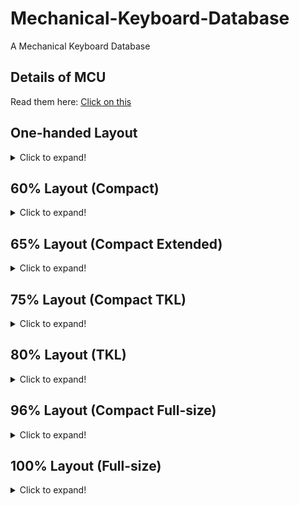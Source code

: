 # Mechanical-Keyboard-Database

A Mechanical Keyboard Database

## Details of MCU
Read them here: [Click on this](https://github.com/SonixQMK/Mechanical-Keyboard-Database/tree/main/docs)

## One-handed Layout
<details>
  <summary>Click to expand!</summary>

  | Brand    | Model | MCU  | Rebrand MCU | QMK  | Link | Backlight | Hotswap | Wireless | KLE                                                                                    |
  | -------- | ----- | ---- | ----------- | ---- | ---- | --------- | ------- | -------- | -------------------------------------------------------------------------------------- |
  | Redragon | K583  | ?    | SN32F268    | No   |      | RGB       | No      | No       | [Here](http://www.keyboard-layout-editor.com/#/gists/6a9dc51ff1d85ed903a189ab8cdde281) |
  | Redragon | K585  | ?    | SN32F268    | No   |      | RGB       | All     | No       | [Here](http://www.keyboard-layout-editor.com/#/gists/8eac8002c2866278d45ddfb863a33a24) |
  |          |       |      |             |      |      |           |         |          |                                                                                        |
</details>

## 60% Layout (Compact)
<details>
  <summary>Click to expand!</summary>
  
  ## 61 Keys

  | Brand        | Model     | MCU        | Rebrand MCU | QMK  | Link                         | Backlight | Hotswap | Wireless      | KLE                                                                                    |
  | ------------ | ------    | ---------- | ----------- | ---- | -----------------------------| --------- | ------- | ------------- | -------------------------------------------------------------------------------------- |
  | Ajazz        | K620T     | HFD2201KBA | SN32F248B   | No   |                              | RGB       | No      | Bluetooth 3.0 | [Here](http://www.keyboard-layout-editor.com/#/gists/a9f5d67eeace4c41a4a615754a3916f1) |
  | Akko         | 3061S     | ?          | SN32F248B   | WIP  |                              | RGB       | No      | Bluetooth 5.0 | [Here](http://www.keyboard-layout-editor.com/#/gists/4d274d324ddd2086387a1ace5ed84635) |
  | E-Dra        | EK361W    | ?          | SN32F248B   | No   |                              | RGB       | All     | No            | [Here](http://www.keyboard-layout-editor.com/#/gists/abdebfbedcb2906eccb7061d52101643) |
  | FlashQuark   | Horizon Z | HFD2201KBA | SN32F248B   | WIP  |                              | RGB       | No      | Bluetooth 5.0 |                                                                                        |
  | IQUNIX       | F60       | VS11K09A-1 | SN32F248B   | No   |                              | RGB       | All     | No            | [Here](http://www.keyboard-layout-editor.com/#/gists/96918d46c4a13ee1673cef0b9c3654fa) |
  | Kemove       | K61 Shadow | HFD2201KBA | SN32F248B   | WIP  | [Here](https://github.com/stanley-fork/qmk_firmware_sonix/tree/sn32_develop/keyboards/kemove/dk61) | RGB       | All      | Bluetooth 5.0 |          |
  | Motospeed    | CK62      | HFD2201KBA | SN32F248B   | No   |                              | RGB       | No      | Bluetooth 5.0 |                                                                                        |
  | NOS          | C-450     | HFD2201KBA | SN32F248B  | No    |                              | RGB       | No      | No            |                                        
  | Redragon     | K530      | VS11K09A-1 | SN32F248B   | WIP  | [Here](https://git.io/JO3Wy) | RGB       | All     | Bluetooth 5.0 | [Here](http://www.keyboard-layout-editor.com/#/gists/8be3e599dc4f67b6c0f00cc80a60cd65) |
  | Redragon     | K630      | VS11K09A-1 | SN32F248B   | No   |                              | RGB       | All     | No            | [Here](http://www.keyboard-layout-editor.com/#/gists/2ca9bf368b2f987c0c0be06c28ff071c) |
  | Royal Kludge | RK61      | ?          | SN32F268    | WIP  | [Here](https://git.io/JO3cI) | White     | No      | Bluetooth 3.0 | [Here](http://www.keyboard-layout-editor.com/#/gists/a9f5d67eeace4c41a4a615754a3916f1) |
  | Smart Duck   | XS61      | ?          | SN32F248B   | WIP  | [Here](https://git.io/JO3Wy) | RGB       | No      | No            | [Here](http://www.keyboard-layout-editor.com/#/gists/94e3e00626d7563ed4bbea687e20e841) |
  |              |           |            |             |      |                              |           |         |               |                                                                                        |
  ## 62 Keys
    
  | Brand        | Model     | MCU        | Rebrand MCU | QMK  | Link                         | Backlight | Hotswap | Wireless      | KLE                                                                                    |
  | ------------ | ------    | ---------- | ----------- | ---- | -----------------------------| --------- | ------- | ------------- | -------------------------------------------------------------------------------------- |
  | Deltaco      | WK85B     | HFD2201KBA | SN32F248B   | WIP  | [Here](https://git.io/JuKf7) | RGB       | No      | No            | [Here](http://www.keyboard-layout-editor.com/#/gists/7452d2f598a8a3be921e26ef6f4c3307) |
  
  ## 63 Keys

  | Brand          | Model  | MCU        | Rebrand MCU | QMK  | Link                         | Backlight | Hotswap | Wireless      | KLE                                                                                    |
  | -------------- | ------ | ---------- | ----------- | ---- | ---------------------------- | --------- | ------- | ------------- | -------------------------------------------------------------------------------------- |
  | Kemove(Dierya) | DK63   | VS11K09A-1 | SN32F248B   | WIP  | [Here](https://git.io/JO34J) | RGB       | All     | Bluetooth 5.1 | [Here](http://www.keyboard-layout-editor.com/#/gists/63afa32b87fe017ce0f906ef69d5122c) |
  | BlitzWolf      | BW-KB1 | HFD2201KBA | SN32F248B   | WIP  | [Here](https://git.io/JnqDK) | RGB       | No      | Bluetooth 5.0 | [Here](http://www.keyboard-layout-editor.com/#/gists/5f7aeadfe4f86b70b7ad6350d0fbedb5) |
  |                |        |            |             |      |                              |           |         |               |                                                                                        |

  ## 66 Keys

  | Brand           | Model | MCU      | Rebrand MCU | QMK  | Link | Backlight | Hotswap | Wireless | KLE                                                                                    |
  | --------------- | ----- | -------- | ----------- | ---- | ---- | --------- | ------- | -------- | -------------------------------------------------------------------------------------- |
  | Womier(GamaKay) | K66   | VS11K16A | SN32F268    | WIP  |      | RGB       | All     | No       | [Here](http://www.keyboard-layout-editor.com/#/gists/8ddceb2e7bdef2bfa16d6c0825257358) |
  |                 |       |          |             |      |      |           |         |          |                                                                                        |
</details>

## 65% Layout (Compact Extended)
<details>
  <summary>Click to expand!</summary>

  ## 68 Keys

  | Brand        | Model     | MCU    | Rebrand MCU | QMK  | Link                         | Backlight | Hotswap | Wireless      | KLE                                                                                    |
  | ------------ | --------- | ------ | ----------- | ---- | -----------------------------| --------- | ------- | ------------- | -------------------------------------------------------------------------------------- |
  | Akko         | 3068      | ?      | SN32F268    | No   |                              | No        | No      | Bluetooth 3.0 | [Here](http://www.keyboard-layout-editor.com/#/gists/b951590d73a88acfa7548439a9755a06) |
  | Akko         | 3068      | ?      | SN32F268    | No   |                              | White     | No      | Bluetooth 5.0 | [Here](http://www.keyboard-layout-editor.com/#/gists/63badde2007beb3e091436cc714cb58d) |
  | Akko         | 3068 v2   | ?      | SN32F248B   | No   |                              | RGB       | All     | Bluetooth 5.0 | [Here](http://www.keyboard-layout-editor.com/#/gists/c9060a33124daf5f2ddfc549bcdd6093) |
  | KeyDous      | NJ68      | M103CB | NUC123      | No   |                              | RGB       | All     | Bluetooth 5.0 | [Here](http://www.keyboard-layout-editor.com/#/gists/217036f674eb6cb34f9d9a87f2274fb4) |
  | Perixx   | PERIBOARD-428 | VS11K09A-1 | SN32F248B | No |                              | RGB       | No      | No            |                                                                                        |
  | Royal Kludge | RK68(855) | ?      | SN32F268    | WIP  | [Here](https://git.io/JO3cO) | White     | All     | Bluetooth 5.1 | [Here](http://www.keyboard-layout-editor.com/#/gists/0721c17468666207f84fcab230130ec9) |
  |              |           |        |             |      |                              |           |         |               |                                                                                        |
</details>

## 75% Layout (Compact TKL)
<details>
  <summary>Click to expand!</summary>

  ## 82 Keys

  | Brand | Model       | MCU        | Rebrand MCU | QMK  | Link                         | Backlight | Hotswap | Wireless | KLE                                                                                    |
  | ----- | ----------- | ---------- | ----------- | ---- | -----------------------------| --------- | ------- | -------- | -------------------------------------------------------------------------------------- |
  | Ajazz | AK33 (BJ33) | VS11K09A   | SN32F248    | WIP  | [Here](https://git.io/JO3Wy) | RGB       | No      | No       | [Here](http://www.keyboard-layout-editor.com/#/gists/24d293cad6cedaf6be937016c4f02311) |
  | Ajazz | AK33 (SG33) | VS11K09A-1 | SN32F248B   | WIP  | [Here](https://git.io/JO3Wy) | RGB       | No      | No       | [Here](http://www.keyboard-layout-editor.com/#/gists/24d293cad6cedaf6be937016c4f02311) |
  | Ajazz | AK33        | ?          | SN32F268    | No   |                              | White     | No      | No       | [Here](http://www.keyboard-layout-editor.com/#/gists/24d293cad6cedaf6be937016c4f02311) |
  | Ajazz | AK33        | VS11K18A-1 | SN8P2267CF  | No   |                              | White     | No      | No       |                                                                                        |
  |       |             |            |             |      |                              |           |         |          |                                                                                        |

  ## 84 Keys

  | Brand         | Model   | MCU        | Rebrand MCU | QMK  | Link | Backlight | Hotswap | Wireless                | KLE                                                                                    |
  | ------------- | ------- | ---------- | ----------- | ---- | ---- | --------- | ------- | ----------------------- | -------------------------------------------------------------------------------------- |
  | Akko          | 3084    | VS11K17A   | SN32F268    | No   |      | No        | No      | Bluetooth 3.0           | [Here](http://www.keyboard-layout-editor.com/#/gists/399700dca7f39a347f8f89d752b46bda) |
  | Akko          | 3084    | VS11K17A   | SN32F268    | WIP  |      | White     | No      | Bluetooth 5.0           | [Here](http://www.keyboard-layout-editor.com/#/gists/f92a481c5b2a026e23ae2217ac37c32e) |
  | Akko          | 3084 v2 | ?          | SN32F268    | No   |      | No        | All     | No                      | [Here](http://www.keyboard-layout-editor.com/#/gists/0483653eb4a87fd92bb5c94cb4074aee) |
  | Keychron/京造 | K2      | VS11K17A   | SN32F268    | No   |      | White     | All     | Bluetooth 5.1           | [Here](http://www.keyboard-layout-editor.com/#/gists/24d293cad6cedaf6be937016c4f02311) |
  | Keychron      | K2      | VS11K09A-1 | SN32F248B   | No   |      | RGB       | All     | Bluetooth 5.1           | [Here](http://www.keyboard-layout-editor.com/#/gists/24d293cad6cedaf6be937016c4f02311) |
  | Royal Kludge  | RK84    | ?          | SN32F248B   | No   |      | RGB       | All     | Bluetooth 5.1 & 2.4 GHz | [Here](http://www.keyboard-layout-editor.com/#/gists/be675867e0d684b31418a4179be5f231) |
  |               |         |            |             |      |      |           |         |                         |                                                                                        |
</details>

## 80% Layout (TKL)
<details>
  <summary>Click to expand!</summary>

  ## 87 Keys

  | Brand                   | Model             | MCU           | Rebrand MCU | QMK                                  | Link                         | Backlight | Hotswap | Wireless      | KLE                                                                                    |
  | ----------------------- | ----------------  | ------------- | ----------- | ------------------------------------ | -----------------------------| --------- | ------- | ------------- | -------------------------------------------------------------------------------------- |
  | 1stPlayer               | MK8               | NUC121SC2AE   | No          | WIP                                  |                              | RGB       | 13 Keys | No            | [Here](http://www.keyboard-layout-editor.com/#/gists/8151dafe2cbd653ffe7df9b99f14d9b3) |
  | 1stPlayer               | DK5.0 Lite        | BYK816        | ?           | No                                   |                              | RGB       | No      | No            | [Here](http://www.keyboard-layout-editor.com/#/gists/1808dda040416cfafe36329d84907a35) |
  | Ajazz                   | K870T             | HFD2201KBA    | SN32F248B   | No                                   |                              | RGB       | No      | Bluetooth 5.0 | [Here](http://www.keyboard-layout-editor.com/#/gists/5e46c1b6ac2cc5ca9afb559722431e14) |
  | Akko                    | 3087              | ?             | SN32F268    | No                                   |                              | No        | No      | No            | [Here](http://www.keyboard-layout-editor.com/#/gists/d49ecd7a294736ea585fc5cca242eecd) |
  | Akko                    | 3087 v2           | ?             | SN32F268    | No                                   |                              | No        | No      | No            | [Here](http://www.keyboard-layout-editor.com/#/gists/9c4a1e0d3bb7fadc54094c535957b660) |
  | Akko                    | 3087S             | ?             | SN32F248B   | No                                   |                              | No        | No      | No            | [Here](http://www.keyboard-layout-editor.com/#/gists/5e68841bbc7bafc7342131127bb0cba2) |
  | E-Dra                   | EK387             | VS11K09A-1    | SN32F248B   | No                                   |                              | RGB       | All     | No            | [Here](http://www.keyboard-layout-editor.com/#/gists/d879c29f46369b00d314f9c677a06876) |
  | GANSS                   | GS87D             | HFD48KP500    | SN32F268    | No                                   |                              | White     | No      | Bluetooth 3.0 | [Here](http://www.keyboard-layout-editor.com/#/gists/edea1f92ede1cb04a99b1e7cd4631797) |
  | Glorious PC Gaming Race | GMMK TKL 2020     | VS11K13A      | SN32F268    | No                                   |                              | RGB       | All     | No            | [Here](http://www.keyboard-layout-editor.com/#/gists/4bd6c41cc5330b1e875fff528ac4a627) |
  | HyperX                  | Alloy Origin Core | SN32F247B     | No          | No                                   |                              | RGB       | No      | No            | [Here](http://www.keyboard-layout-editor.com/#/gists/86d62bb80b0d06240d9b6507bc0c07fa) |
  | iKBC                    | F87               | HT32F1854     | No          | No                                   |                              | RGB       | No      | No            | [Here](http://www.keyboard-layout-editor.com/#/gists/6de08aa78aa96ceecbff24080d628b9e) |
  | IQUNIX                  | SLIM87            | VS11K09A-1    | SN32F248B   | No                                   |                              | RGB       | All     | No            | [Here](http://www.keyboard-layout-editor.com/#/gists/fb2f550a259d4d9d4c99aa3b25a70ef4) |
  | Keychron                | C1 (White)        | HFD48KC900    | SN32F268    | No                                   |                              | White     | No      | No            |                                                                                        |
  | Redragon                | K552              | VS11K09A      | SN32F248    | WIP                                  | [Here](https://git.io/JO3Wy) | RGB       | No      | No            | [Here](http://www.keyboard-layout-editor.com/#/gists/b36dcdea15c466a83d6de389b05cf7c5) |
  | Redragon                | K552-1            | VS11K09A      | SN32F248    | WIP                                  | [Here](https://git.io/JO3Wy) | RGB       | All     | No            | [Here](http://www.keyboard-layout-editor.com/#/gists/b36dcdea15c466a83d6de389b05cf7c5) |
  | Redragon                | K552-2 (Rare)     | VS11K09A      | SN32F248    | WIP                                  | [Here](https://git.io/JO3Wy) | RGB       | All     | No            | [Here](http://www.keyboard-layout-editor.com/#/gists/b36dcdea15c466a83d6de389b05cf7c5) |
  | Redragon                | K552-2            | VS11K09A-1    | SN32F248B   | WIP                                  | [Here](https://git.io/JO3Wy) | RGB       | All     | No            | [Here](http://www.keyboard-layout-editor.com/#/gists/b36dcdea15c466a83d6de389b05cf7c5) |
  | Redragon                | K553              | VS11K09A      | SN32F248    | WIP                                  | [Here](https://git.io/JO3Wy) | RGB       | All     | No            | [Here](http://www.keyboard-layout-editor.com/#/gists/4ead61527722aa43efa4ad3ef3cbe5a6) |
  | Redragon                | K553-1            | VS11K09A-1    | SN32F248B   | WIP                                  | [Here](https://git.io/JO3Wy) | RGB       | All     | No            | [Here](http://www.keyboard-layout-editor.com/#/gists/4ead61527722aa43efa4ad3ef3cbe5a6) |
  | Redragon                | K587              | VS11K09A-1    | SN32F248B   | No                                   |                              | RGB       | All     | No            | [Here](http://www.keyboard-layout-editor.com/#/gists/5cdcf1c8179a390e7c7890445f3fcf7a) |
  | Redragon                | K587-PRO          | VS11K09A-1    | SN32F248B   | No                                   |                              | RGB       | All     | No            | [Here](http://www.keyboard-layout-editor.com/#/gists/5cdcf1c8179a390e7c7890445f3fcf7a) |
  | Redragon                | K588              | VS11K09A-1    | SN32F248B   | No                                   |                              | RGB       | All     | No            | [Here](http://www.keyboard-layout-editor.com/#/gists/f5b4d7a2eaac30c33a1db9d5dda7f473) |
  | Redragon                | K588-PRO          | VS11K09A-1    | SN32F248B   | No                                   |                              | RGB       | All     | No            | [Here](http://www.keyboard-layout-editor.com/#/gists/f5b4d7a2eaac30c33a1db9d5dda7f473) |
  | SPCGear                 | GK530 Tournament  | VS11K09A      | SN32F248    | WIP                                  | [Here](https://git.io/JO3Wy) | RGB       | No      | No            | [Here](http://www.keyboard-layout-editor.com/#/gists/7d46368626ddc9ee3fe0ffdb09105806) |
  | SPCGear                 | GK630 Tournament  | ?             | SN32F248B   | No                                   |                              | RGB       | No      | No            | [Here](http://www.keyboard-layout-editor.com/#/gists/7d2c3c1ad39fa99e7e7fd04798472d21) |
  | Tecware                 | Phantom 87        | VS11K13A      | SN32F268    | No                                   |                              | RGB       | All     | No            | [Here](http://www.keyboard-layout-editor.com/#/gists/bf2171b909d796d4333a5b3536f7bf23) |
  | Yuemi/Xiaomi            | Yuemi Pro MK02    | STM32F072C8T6 | No          | [Official QMK](https://git.io/JO3C1) | [Here](https://git.io/JO3nF) | White     | No      | No            | [Here](http://www.keyboard-layout-editor.com/#/gists/fcd42696d0ff4d0788870460b5401b22) |
  |                         |                   |               |             |                                      |                              |           |         |               |                                                                                        |
</details>

## 96% Layout (Compact Full-size)
<details>
  <summary>Click to expand!</summary>

  ## 98 Keys

  | Brand          | Model   | MCU         | Rebrand MCU | QMK  | Link | Backlight | Hotswap | Wireless                | KLE                                                                                    |
  | -------------- | ------- | ----------- | ----------- | ---- | ---- | --------- | ------- | ----------------------- | -------------------------------------------------------------------------------------- |
  | Akko           | 3098    | ?           | SN32F268    | No   |      | No        | No      | No                      | [Here](http://www.keyboard-layout-editor.com/#/gists/1980ac11b7d5217c90c5157f07a7c022) |
  | Akko           | 3098 v2 | ?           | ?           | No   |      | No        | All     | No                      | [Here](http://www.keyboard-layout-editor.com/#/gists/72b4d4da3389a1ddd66b6689e6787eba) |
  | Flesports/腹灵 | FL980   | NUC121SC2AE | No          | No   |      | RGB       | All     | Bluetooth 5.0 & 2.4 GHz | [Here](http://www.keyboard-layout-editor.com/#/gists/8d3fc231a29b0fc8240d4c4553998f25) |
  |                |         |             |             |      |      |           |         |                         |                                                                                        |

  ## 100 Keys

  | Brand        | Model      | MCU  | Rebrand MCU | QMK  | Link | Backlight | Hotswap | Wireless                | KLE                                                                                    |
  | ------------ | ---------- | ---- | ----------- | ---- | ---- | --------- | ------- | ----------------------- | -------------------------------------------------------------------------------------- |
  | Royal Kludge | RK100(860) | ?    | ?           | No   |      | White     | All     | Bluetooth 5.0 & 2.4 GHz | [Here](http://www.keyboard-layout-editor.com/#/gists/708d3282ca2169d08408cd1c718991c4) |
  |              |            |      |             |      |      |           |         |                         |                                                                                        |
</details>

## 100% Layout (Full-size)
<details>
  <summary>Click to expand!</summary>

  ## 104 Keys

  | Brand     | Model             | MCU        | Rebrand MCU | QMK  | Link                         | Backlight | Hotswap | Wireless | KLE                                                                                    |
  | --------- | ----------------- | ---------- | ----------- | ---- | ---------------------------- | --------- | ------- | -------- | -------------------------------------------------------------------------------------- |
  | 1stPlayer | Bullet Hunter MK6 | VS11K09A   | SN32F248    | No   |                              | RGB       | No      | No       | [Here](http://www.keyboard-layout-editor.com/#/gists/fcefa4d3f55078d166ddd97ffb8580a2) |
  | 1stPlayer | DK5.0             | BYK816     | ?           | No   |                              | RGB       | No      | No       | [Here](http://www.keyboard-layout-editor.com/#/gists/9f69e32d68d8b06c1bf3c3b61c4cfacc) |
  | DareU     | EK1280            | VS11K09A-1 | SN32F248B   | No   |                              | RGB       | ?       | No       | [Here](http://www.keyboard-layout-editor.com/#/gists/0baaf6fb54455db1c38ceccf737456ea) |
  | E-Dra     | EK3104            | VS11K09A-1 | SN32F248B   | No   |                              | RGB       | All     | No       | [Here](http://www.keyboard-layout-editor.com/#/gists/1b08e9d6709f70179504e059fe2c6e70) |
  | E-Dra     | EK308             | VS11K09A-1 | SN32F248B   | No   |                              | RGB       | ?       | No       | [Here](http://www.keyboard-layout-editor.com/#/gists/b0c06905a60e508c811958b9d2e9c658) |
  | Gamepower | OGRE              | VS11K09A-1 | SN32F248B   | No   |                              | RGB       | No      | No       | [Here](http://www.keyboard-layout-editor.com/#/gists/368bafc4c3a3c8d2ba0bcea65929771e) |
  | HyperX    | Alloy Origin      | SN32F247B  | No          | No   |                              | RGB       | No      | No       | [Here](http://www.keyboard-layout-editor.com/#/gists/fc66cef8981c1d68aae0d1e678d1b997) |
  | Redragon  | K512              | ?          | SN32F268    | No   |                              | RGB       | No      | No       | [Here](http://www.keyboard-layout-editor.com/#/gists/6633a259a2e2f86aa0b6989fedf5335e) |
  | Redragon  | K556              | VS11K09A-1 | SN32F248B   | WIP  | [Here](https://git.io/JO3Wy) | RGB       | All     | No       | [Here](http://www.keyboard-layout-editor.com/#/gists/c0008dfb1f2ba3a1d191533580ce1b4c) |
  | Redragon  | K557              | VS11K09A-1 | SN32F248B   | No   |                              | RGB       | All     | No       | [Here](http://www.keyboard-layout-editor.com/#/gists/305bd83e0b820b9211597cebc16622b2) |
  | Redragon  | K559              | VS11K09A-1 | SN32F248B   | No   |                              | RGB       | All     | No       | [Here](http://www.keyboard-layout-editor.com/#/gists/178c7dc4d033243ae20433f69e13ba97) |
  | Redragon  | K563              | VS11K09A-1 | SN32F248B   | No   |                              | RGB       | All     | No       | [Here](http://www.keyboard-layout-editor.com/#/gists/b8178f5e6923a90ec3c037be17fc496f) |
  | Redragon  | K578              | VS11K09A-1 | SN32F248B   | No   |                              | RGB       | All     | No       | [Here](http://www.keyboard-layout-editor.com/#/gists/159ce488e14c884f363008b6a22a290e) |
  | Redragon  | K579              | VS11K09A-1 | SN32F248B   | No   |                              | RGB       | All     | No       | [Here](http://www.keyboard-layout-editor.com/#/gists/f967f05398eaa0acff6baf6cbd94e288) |
  | Redragon  | K580              | VS11K09A-1 | SN32F248B   | No   |                              | RGB       | All     | No       | [Here](http://www.keyboard-layout-editor.com/#/gists/552758662b944e75f4dd765c6232e0f7) |
  | Redragon  | K580-PRO          | VS11K09A-1 | SN32F248B   | No   |                              | RGB       | All     | No       | [Here](http://www.keyboard-layout-editor.com/#/gists/552758662b944e75f4dd765c6232e0f7) |
  | Redragon  | K582              | VS11K09A-1 | SN32F248B   | WIP  | [Here](https://git.io/JO3Wy) | RGB       | All     | No       | [Here](http://www.keyboard-layout-editor.com/#/gists/f76a6804e2d5efe2fe26d78c2d1c69ba) |
  | Redragon  | K582-PRO          | VS11K09A-1 | SN32F248B   | No   |                              | RGB       | All     | No       | [Here](http://www.keyboard-layout-editor.com/#/gists/f76a6804e2d5efe2fe26d78c2d1c69ba) |
  | Redragon  | K586              | VS11K09A-1 | SN32F248B   | No   |                              | RGB       | All     | No       | [Here](http://www.keyboard-layout-editor.com/#/gists/37e6480583b00c7a5dab5b392fbd71af) |
  | Redragon  | K586-PRO          | VS11K09A-1 | SN32F248B   | No   |                              | RGB       | All     | No       | [Here](http://www.keyboard-layout-editor.com/#/gists/37e6480583b00c7a5dab5b392fbd71af) |
  | Redragon  | K591              | VS11K09A-1 | SN32F248B   | No   |                              | RGB       | All     | No       | [Here](http://www.keyboard-layout-editor.com/#/gists/62b96a9913d320ad56298f408ac896f5) |
  | Redragon  | K592-PRO          | VS11K09A-1 | SN32F248B   | No   |                              | RGB       | All     | No       | [Here](http://www.keyboard-layout-editor.com/#/gists/2557095ca4756f0d84b522bd857eb43f) |
  | SPCGear   | GK540 Magna       | VS11K09A   | SN32F248    | WIP  | [Here](https://git.io/JO3Wy) | RGB       | No      | No       | [Here](http://www.keyboard-layout-editor.com/#/gists/25cfbcc60827d7aff0433775192abe9d) |
  | SPCGear   | GK550 Omnis       | VS11K09A   | SN32F248    | No   |                              | RGB       | No      | No       | [Here](http://www.keyboard-layout-editor.com/#/gists/e3462102362c47000b57372603d5a6ff) |
  | Tecware   | Phantom 104       | ?          | SN32F268    | No   |                              | RGB       | All     | No       | [Here](http://www.keyboard-layout-editor.com/#/gists/0d614541b51863c0255a935f9c6ffa7c) |
  |           |                   |            |             |      |                              |           |         |          |                                                                                        |

  ## 105 Keys

  | Brand   | Model  | MCU      | Rebrand MCU | QMK  | Link                         | Backlight | Hotswap | Wireless | KLE                                                                                    |
  | ------- | ------ | -------- | ----------- | ---- | ---------------------------- | --------- | ------- | -------- | -------------------------------------------------------------------------------------- |
  | aLLreLi | K643   | VS11K09A | SN32F248    | WIP  | [Here](https://git.io/JOST1) | RGB       | No      | No       | [Here](http://www.keyboard-layout-editor.com/#/gists/3377a0a5d2f48423e88bc487910509b5) |
  | Trust   | GXT890 | VS11K09A | SN32F248    | No   |                              | RGB       | No      | No       | [Here](http://www.keyboard-layout-editor.com/#/gists/8d8108d04d3b762015befa766fba6cd3) |
  |         |        |          |             |      |                              |           |         |          |                                                                                        |

  ## 108 Keys

  | Brand  | Model   | MCU  | Rebrand MCU | QMK  | Link | Backlight | Hotswap | Wireless | KLE                                                                                    |
  | ------ | ------- | ---- | ----------- | ---- | ---- | --------- | ------- | -------- | -------------------------------------------------------------------------------------- |
  | Akko   | 3108    | ?    | SN32F268    | No   |      | No        | No      | No       | [Here](http://www.keyboard-layout-editor.com/#/gists/c7325282cd19c56510e92a0976cab70f) |
  | Akko   | 3108 v2 | ?    | SN32F268    | No   |      | No        | No      | No       | [Here](http://www.keyboard-layout-editor.com/#/gists/e216de679e1506b9369ff093c1d24ef1) |
  | IQUNIX | SLIM108 | ?    | SN32F248B   | No   |      | RGB       | All     | No       | [Here](http://www.keyboard-layout-editor.com/#/gists/69dd90c9425f07f0f88d1fbcca910824) |
  |        |         |      |             |      |      |           |         |          |                                                                                        |
</details>
